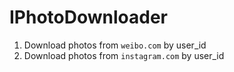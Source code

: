 IPhotoDownloader
==========

1. Download photos from `weibo.com` by user_id
2. Download photos from `instagram.com` by user_id
